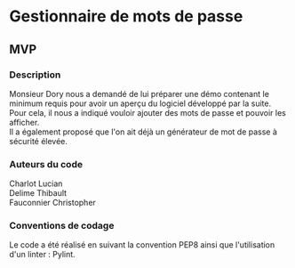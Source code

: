 # Gestionnaire de mots de passe

## MVP

### Description

Monsieur Dory nous a demandé de lui préparer une démo contenant le minimum requis pour avoir un aperçu du logiciel développé par la suite.  
Pour cela, il nous a indiqué vouloir ajouter des mots de passe et pouvoir les afficher.  
Il a également proposé que l'on ait déjà un générateur de mot de passe à sécurité élevée.

### Auteurs du code

Charlot Lucian  
Delime Thibault  
Fauconnier Christopher

### Conventions de codage

Le code a été réalisé en suivant la convention PEP8 ainsi que l'utilisation d'un linter : Pylint.
